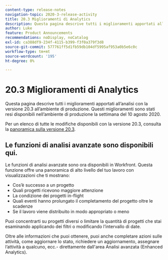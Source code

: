 ```yaml
---
content-type: release-notes
navigation-topic: 2020-3-release-activity
title: 20.3 Miglioramenti di Analytics
description: Questa pagina descrive tutti i miglioramenti apportati all’analisi con la versione 20.3 all’ambiente di produzione. Questi miglioramenti sono stati resi disponibili nell’ambiente di produzione la settimana del 10 agosto 2020.
author: Luke
feature: Product Announcements
recommendations: noDisplay, noCatalog
exl-id: ca388df9-234f-4115-b399-f3f0a379f3d8
source-git-commit: 577761ff5d1fb59db104df5995af953a0b5e6c0c
workflow-type: tm+mt
source-wordcount: '195'
ht-degree: 0%

---
```


# 20.3 Miglioramenti di Analytics

Questa pagina descrive tutti i miglioramenti apportati all’analisi con la versione 20.3 all’ambiente di produzione. Questi miglioramenti sono stati resi disponibili nell’ambiente di produzione la settimana del 10 agosto 2020.

Per un elenco di tutte le modifiche disponibili con la versione 20.3, consulta la [panoramica sulla versione 20.3](../../../product-announcements/product-releases/20.3-release-activity/20-3-release-overview.md).

## Le funzioni di analisi avanzate sono disponibili qui.

Le funzioni di analisi avanzate sono ora disponibili in Workfront. Questa funzione offre una panoramica di alto livello del tuo lavoro con visualizzazioni che ti mostrano:

* Cos’è successo a un progetto
* Quali progetti ricevono maggiore attenzione
* La condizione dei progetti in-flight
* Quali eventi hanno prolungato il completamento del progetto oltre le scadenze
* Se il lavoro viene distribuito in modo appropriato o meno

Puoi concentrarti su progetti diversi o limitare la quantità di progetti che stai esaminando applicando dei filtri o modificando l’intervallo di date.

Oltre alle informazioni che puoi ottenere, puoi anche completare azioni sulle attività, come aggiornare lo stato, richiedere un aggiornamento, assegnare l’attività a qualcuno, ecc.- direttamente dall&#39;area Analisi avanzata (Enhanced Analytics).


